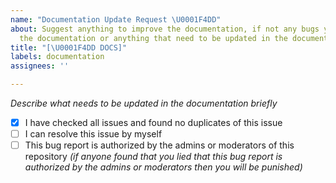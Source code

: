 ```yaml
---
name: "Documentation Update Request \U0001F4DD"
about: Suggest anything to improve the documentation, if not any bugs you found on
  the documentation or anything that need to be updated in the documentation.
title: "[\U0001F4DD DOCS]"
labels: documentation
assignees: ''

---
```


*Describe what needs to be updated in the documentation briefly*

- [x] I have checked all issues and found no duplicates of this issue
- [ ] I can resolve this issue by myself
- [ ] This bug report is authorized by the admins or moderators of this repository *(if anyone found that you lied that this bug report is authorized by the admins or moderators then you will be punished)*
